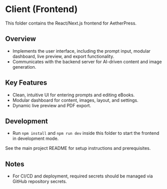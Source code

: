 # Client (Frontend)

This folder contains the React/Next.js frontend for AetherPress.

## Overview

- Implements the user interface, including the prompt input, modular dashboard, live preview, and export functionality.
- Communicates with the backend server for AI-driven content and image generation.

## Key Features

- Clean, intuitive UI for entering prompts and editing eBooks.
- Modular dashboard for content, images, layout, and settings.
- Dynamic live preview and PDF export.

## Development

- Run `npm install` and `npm run dev` inside this folder to start the frontend in development mode.

See the main project README for setup instructions and prerequisites.

## Notes

- For CI/CD and deployment, required secrets should be managed via GitHub repository secrets.
